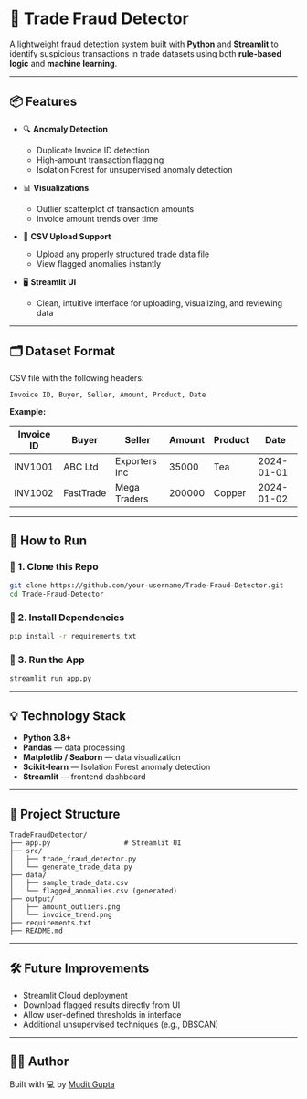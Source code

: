 # 🚨 Trade Fraud Detector

A lightweight fraud detection system built with **Python** and **Streamlit** to identify suspicious transactions in trade datasets using both **rule-based logic** and **machine learning**.

---

## 📦 Features

- 🔍 **Anomaly Detection**
  - Duplicate Invoice ID detection
  - High-amount transaction flagging
  - Isolation Forest for unsupervised anomaly detection

- 📊 **Visualizations**
  - Outlier scatterplot of transaction amounts
  - Invoice amount trends over time

- 📂 **CSV Upload Support**
  - Upload any properly structured trade data file
  - View flagged anomalies instantly

- 🖥️ **Streamlit UI**
  - Clean, intuitive interface for uploading, visualizing, and reviewing data

---

## 🗂️ Dataset Format

CSV file with the following headers:

```csv
Invoice ID, Buyer, Seller, Amount, Product, Date
```

**Example:**

| Invoice ID | Buyer       | Seller        | Amount | Product | Date       |
|------------|-------------|---------------|--------|---------|------------|
| INV1001    | ABC Ltd     | Exporters Inc | 35000  | Tea     | 2024-01-01 |
| INV1002    | FastTrade   | Mega Traders  | 200000 | Copper  | 2024-01-02 |

---

## 🚀 How to Run

### 📌 1. Clone this Repo
```bash
git clone https://github.com/your-username/Trade-Fraud-Detector.git
cd Trade-Fraud-Detector
```

### 📌 2. Install Dependencies
```bash
pip install -r requirements.txt
```

### 📌 3. Run the App
```bash
streamlit run app.py
```

---

## 💡 Technology Stack

- **Python 3.8+**
- **Pandas** — data processing
- **Matplotlib / Seaborn** — data visualization
- **Scikit-learn** — Isolation Forest anomaly detection
- **Streamlit** — frontend dashboard

---

## 📁 Project Structure

```
TradeFraudDetector/
├── app.py                  # Streamlit UI
├── src/
│   ├── trade_fraud_detector.py
│   └── generate_trade_data.py
├── data/
│   ├── sample_trade_data.csv
│   └── flagged_anomalies.csv (generated)
├── output/
│   ├── amount_outliers.png
│   └── invoice_trend.png
├── requirements.txt
├── README.md
```

---

## 🛠️ Future Improvements
- Streamlit Cloud deployment
- Download flagged results directly from UI
- Allow user-defined thresholds in interface
- Additional unsupervised techniques (e.g., DBSCAN)

---

## 👨‍💻 Author

Built with 💻 by [Mudit Gupta](https://github.com/muditttgupta)
